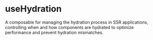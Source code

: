 # useHydration

A composable for managing the hydration process in SSR applications, controlling when and how components are hydrated to optimize performance and prevent hydration mismatches.

<DocsPageFeatures />
